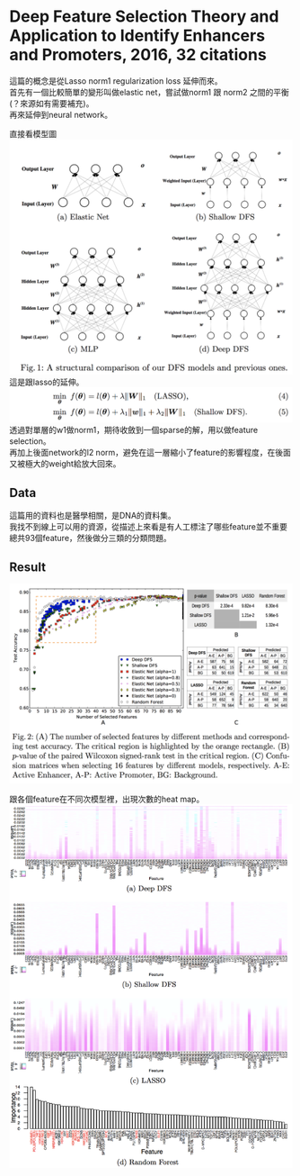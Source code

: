# Deep Feature Selection Theory and Application to Identify Enhancers and Promoters, 2016, 32 citations
這篇的概念是從Lasso norm1 regularization loss 延伸而來。</br>
首先有一個比較簡單的變形叫做elastic net，嘗試做norm1 跟 norm2 之間的平衡(？來源如有需要補充)。</br>
再來延伸到neural network。</br>

直接看模型圖</br>
![model architecture][fig1]</br>
這是跟lasso的延伸。</br>
![lasso][exp1]</br>
透過對單層的w1做norm1，期待收斂到一個sparse的解，用以做feature selection。</br>
再加上後面network的l2 norm，避免在這一層縮小了feature的影響程度，在後面又被極大的weight給放大回來。</br>

## Data
這篇用的資料也是醫學相關，是DNA的資料集。</br>
我找不到線上可以用的資源，從描述上來看是有人工標注了哪些feature並不重要</br>
總共93個feature，然後做分三類的分類問題。</br>

## Result
![result][fig2]</br>

跟各個feature在不同次模型裡，出現次數的heat map。</br>
![heat map][fig3]</br>


[fig1]: https://github.com/k123321141/SelectNet/blob/master/refs/Deep%20Feature%20Selection%20Theory%20and%20Application%20to%20Identify%20Enhancers%20and%20Promoters%2C%202016%2C%2032%20citations/fig1.png
[fig2]: https://github.com/k123321141/SelectNet/blob/master/refs/Deep%20Feature%20Selection%20Theory%20and%20Application%20to%20Identify%20Enhancers%20and%20Promoters%2C%202016%2C%2032%20citations/fig2.png
[fig3]: https://github.com/k123321141/SelectNet/blob/master/refs/Deep%20Feature%20Selection%20Theory%20and%20Application%20to%20Identify%20Enhancers%20and%20Promoters%2C%202016%2C%2032%20citations/fig3.png
[exp1]: https://github.com/k123321141/SelectNet/blob/master/refs/Deep%20Feature%20Selection%20Theory%20and%20Application%20to%20Identify%20Enhancers%20and%20Promoters%2C%202016%2C%2032%20citations/exp1.png
